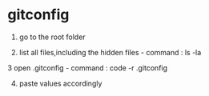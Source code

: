 # gitconfig

1. go to the root folder

2. list all files,including the hidden files - command : ls -la

3 open .gitconfig - command : code -r .gitconfig

4. paste values accordingly
